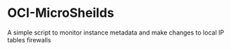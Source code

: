# OCI-MicroSheilds
A simple script to monitor instance metadata and make changes to local IP tables firewalls
